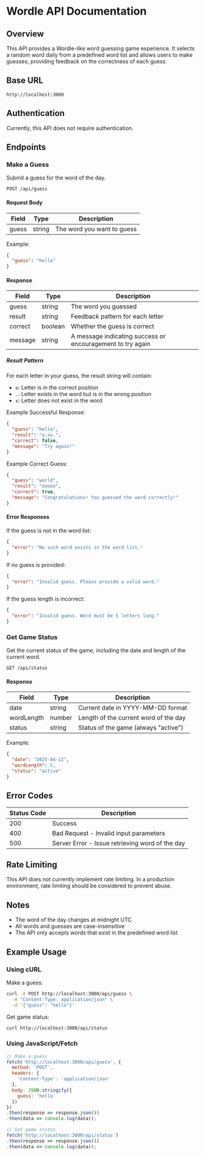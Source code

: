 # Wordle API Documentation

## Overview

This API provides a Wordle-like word guessing game experience. It selects a random word daily from a predefined word list and allows users to make guesses, providing feedback on the correctness of each guess.

## Base URL

```
http://localhost:3000
```

## Authentication

Currently, this API does not require authentication.

## Endpoints

### Make a Guess

Submit a guess for the word of the day.

```
POST /api/guess
```

#### Request Body

| Field | Type   | Description                    |
|-------|--------|--------------------------------|
| guess | string | The word you want to guess     |

Example:
```json
{
  "guess": "hello"
}
```

#### Response

| Field   | Type    | Description                                                |
|---------|---------|-----------------------------------------------------------|
| guess   | string  | The word you guessed                                       |
| result  | string  | Feedback pattern for each letter                           |
| correct | boolean | Whether the guess is correct                               |
| message | string  | A message indicating success or encouragement to try again |

##### Result Pattern

For each letter in your guess, the result string will contain:
- `o`: Letter is in the correct position
- `.`: Letter exists in the word but is in the wrong position
- `x`: Letter does not exist in the word

Example Successful Response:
```json
{
  "guess": "hello",
  "result": "o.xx.",
  "correct": false,
  "message": "Try again!"
}
```

Example Correct Guess:
```json
{
  "guess": "world",
  "result": "ooooo",
  "correct": true,
  "message": "Congratulations! You guessed the word correctly!"
}
```

#### Error Responses

If the guess is not in the word list:
```json
{
  "error": "No such word exists in the word list."
}
```

If no guess is provided:
```json
{
  "error": "Invalid guess. Please provide a valid word."
}
```

If the guess length is incorrect:
```json
{
  "error": "Invalid guess. Word must be 5 letters long."
}
```

### Get Game Status

Get the current status of the game, including the date and length of the current word.

```
GET /api/status
```

#### Response

| Field      | Type   | Description                            |
|------------|--------|----------------------------------------|
| date       | string | Current date in YYYY-MM-DD format      |
| wordLength | number | Length of the current word of the day  |
| status     | string | Status of the game (always "active")   |

Example:
```json
{
  "date": "2025-04-12",
  "wordLength": 5,
  "status": "active"
}
```

## Error Codes

| Status Code | Description                                           |
|-------------|-------------------------------------------------------|
| 200         | Success                                               |
| 400         | Bad Request - Invalid input parameters                |
| 500         | Server Error - Issue retrieving word of the day       |

## Rate Limiting

This API does not currently implement rate limiting. In a production environment, rate limiting should be considered to prevent abuse.

## Notes

- The word of the day changes at midnight UTC
- All words and guesses are case-insensitive
- The API only accepts words that exist in the predefined word list

## Example Usage

### Using cURL

Make a guess:
```bash
curl -X POST http://localhost:3000/api/guess \
  -H "Content-Type: application/json" \
  -d '{"guess": "hello"}'
```

Get game status:
```bash
curl http://localhost:3000/api/status
```

### Using JavaScript/Fetch

```javascript
// Make a guess
fetch('http://localhost:3000/api/guess', {
  method: 'POST',
  headers: {
    'Content-Type': 'application/json'
  },
  body: JSON.stringify({
    guess: 'hello'
  })
})
.then(response => response.json())
.then(data => console.log(data));

// Get game status
fetch('http://localhost:3000/api/status')
.then(response => response.json())
.then(data => console.log(data));
```